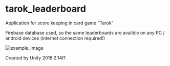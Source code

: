 # tarok_leaderboard
Application for score keeping in card game "Tarok"

Firebase database used, so the same leaderboards are avalible on any PC / android devices (internet connection required!)

<img src="https://raw.githubusercontent.com/KrHo129/Unity-App-PC_Mobile-Tarok_leaderboard/blob/master/Screenshot%20demo.JPG" alt="example_image"/>

Created by Unity 2018.2.14f1
